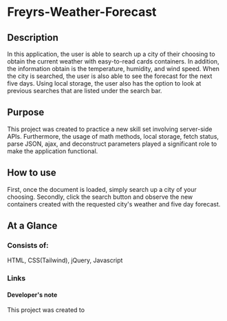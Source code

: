 # Freyrs-Weather-Forecast

## Description
In this application, the user is able to search up a city of their choosing to obtain the current weather with easy-to-read cards containers. In addition, the information obtain is the temperature, humidity, and wind speed. When the city is searched, the user is also able to see the forecast for the next five days. Using local storage, the user also has the option to look at previous searches that are listed under the search bar. 

## Purpose
This project was created to practice a new skill set involving server-side APIs. Furthermore, the usage of math methods, local storage, fetch status, parse JSON, ajax, and deconstruct parameters played a significant role to make the application functional. 

## How to use
First, once the document is loaded, simply search up a city of your choosing. Secondly, click the search button and observe the new containers created with the requested city's weather and five day forecast. 

## At a Glance


### Consists of:
HTML, CSS(Tailwind), jQuery, Javascript

### Links


#### Developer's note
This project was created to 
